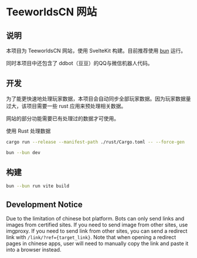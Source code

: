 # TeeworldsCN 网站

## 说明

本项目为 TeeworldsCN 网站，使用 SvelteKit 构建。目前推荐使用 [bun](https://bun.sh/) 运行。

同时本项目中还包含了 ddbot（豆豆）的QQ与微信机器人代码。

## 开发

为了能更快速地处理玩家数据，本项目会自动同步全部玩家数据。因为玩家数据量过大，该项目需要一些 rust 应用来预处理相关数据。

网站的部分功能需要已有处理过的数据才可使用。

使用 Rust 处理数据

```bash
cargo run --release --manifest-path ./rust/Cargo.toml -- --force-gen
```

```bash
bun --bun dev
```

## 构建

```bash
bun --bun run vite build
```

## Development Notice

Due to the limitation of chinese bot platform. Bots can only send links and images from certified sites. If you need to send image from other sites, use imgproxy. If you need to send link from other sites, you can send a redirect link with `/link/?ref={target_link}`. Note that when opening a redirect pages in chinese apps, user will need to manually copy the link and paste it into a browser instead.
